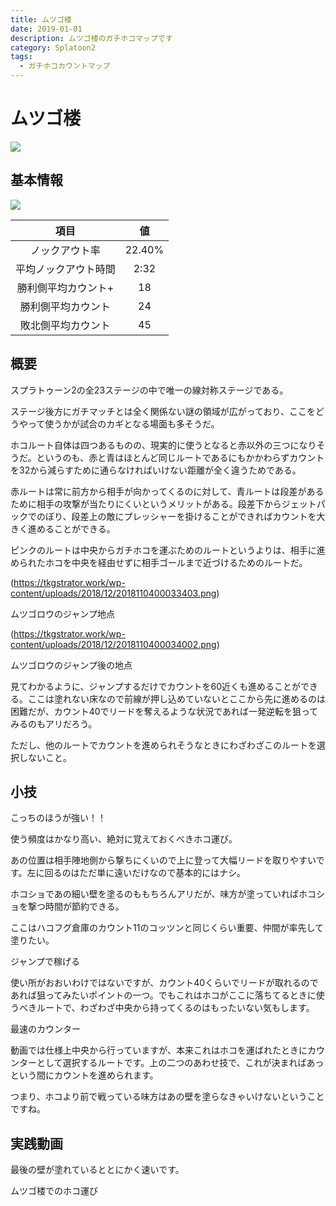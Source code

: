 ```yaml
---
title: ムツゴ楼
date: 2019-01-01
description: ムツゴ楼のガチホコマップです
category: Splatoon2
tags:
  - ガチホコカウントマップ
---
```


# ムツゴ楼

![](https://pbs.twimg.com/media/EcUz6S_XYAEEOJ2?format=jpg&name=large)

## 基本情報

![](https://pbs.twimg.com/media/EV-GqMIXgAIPxoq?format=png&name=large)

|         項目         |   値   |
| :------------------: | :----: |
|    ノックアウト率    | 22.40% |
| 平均ノックアウト時間 |  2:32  |
| 勝利側平均カウント+  |   18   |
|  勝利側平均カウント  |   24   |
|  敗北側平均カウント  |   45   |

## 概要

スプラトゥーン2の全23ステージの中で唯一の線対称ステージである。

ステージ後方にガチマッチとは全く関係ない謎の領域が広がっており、ここをどうやって使うかが試合のカギとなる場面も多そうだ。

ホコルート自体は四つあるものの、現実的に使うとなると赤以外の三つになりそうだ。というのも、赤と青はほとんど同じルートであるにもかかわらずカウントを32から減らすために通らなければいけない距離が全く違うためである。

赤ルートは常に前方から相手が向かってくるのに対して、青ルートは段差があるために相手の攻撃が当たりにくいというメリットがある。段差下からジェットパックでのぼり、段差上の敵にプレッシャーを掛けることができればカウントを大きく進めることができる。

ピンクのルートは中央からガチホコを運ぶためのルートというよりは、相手に進められたホコを中央を経由せずに相手ゴールまで近づけるためのルートだ。

(https://tkgstrator.work/wp-content/uploads/2018/12/2018110400033403.png)

ムツゴロウのジャンプ地点

(https://tkgstrator.work/wp-content/uploads/2018/12/2018110400034002.png)

ムツゴロウのジャンプ後の地点

見てわかるように、ジャンプするだけでカウントを60近くも進めることができる。ここは塗れない床なので前線が押し込めていないとここから先に進めるのは困難だが、カウント40でリードを奪えるような状況であれば一発逆転を狙ってみるのもアリだろう。

ただし、他のルートでカウントを進められそうなときにわざわざこのルートを選択しないこと。

## 小技

こっちのほうが強い！！

使う頻度はかなり高い、絶対に覚えておくべきホコ運び。

あの位置は相手陣地側から撃ちにくいので上に登って大幅リードを取りやすいです。左に回るのはただ単に遠いだけなので基本的にはナシ。

ホコショであの細い壁を塗るのももちろんアリだが、味方が塗っていればホコショを撃つ時間が節約できる。

ここはハコフグ倉庫のカウント11のコッツンと同じくらい重要、仲間が率先して塗りたい。

ジャンプで稼げる

使い所がおおいわけではないですが、カウント40くらいでリードが取れるのであれば狙ってみたいポイントの一つ。でもこれはホコがここに落ちてるときに使うべきルートで、わざわざ中央から持ってくるのはもったいない気もします。

最速のカウンター

動画では仕様上中央から行っていますが、本来これはホコを運ばれたときにカウンターとして選択するルートです。上の二つのあわせ技で、これが決まればあっという間にカウントを進められます。

つまり、ホコより前で戦っている味方はあの壁を塗らなきゃいけないということですね。

## 実践動画

最後の壁が塗れているととにかく速いです。

ムツゴ楼でのホコ運び
